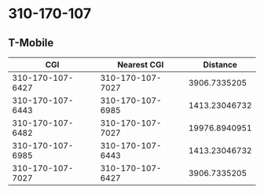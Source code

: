 # 310-170-107
## T-Mobile


| CGI | Nearest CGI | Distance |
|-----|-------------|----------|
| 310-170-107-6427 | 310-170-107-7027 | 3906.7335205 |
| 310-170-107-6443 | 310-170-107-6985 | 1413.23046732 |
| 310-170-107-6482 | 310-170-107-7027 | 19976.8940951 |
| 310-170-107-6985 | 310-170-107-6443 | 1413.23046732 |
| 310-170-107-7027 | 310-170-107-6427 | 3906.7335205 |
